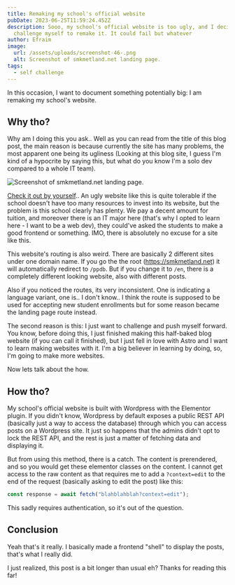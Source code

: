 ```yaml
---
title: Remaking my school's official website
pubDate: 2023-06-25T11:59:24.452Z
description: Sooo, my school's official website is too ugly, and I decided to
  challenge myself to remake it. It could fail but whatever
author: Efraim
image:
  url: /assets/uploads/screenshot-46-.png
  alt: Screenshot of smkmetland.net landing page.
tags:
  - self challenge
---
```

In this occasion, I want to document something potentially big: I am remaking my school's website.

## Why tho?

Why am I doing this you ask.. Well as you can read from the title of this blog post, the main reason is because currently the site has many problems, the most apparent one being its ugliness (Looking at this blog site, I guess I'm kind of a hypocrite by saying this, but what do you know I'm a solo dev compared to a whole IT team).

![Screenshot of smkmetland.net landing page.](/assets/uploads/screenshot-46-.png "Screenshot of smkmetland.net landing page.")

[Check it out by yourself](https://smkmetland.net/ppdb).. An ugly website like this is quite tolerable if the school doesn't have too many resources to invest into its website, but the problem is this school clearly has plenty. We pay a decent amount for tuition, and moreover there is an IT major here (that's why I opted to learn here - I want to be a web dev), they could've asked the students to make a good frontend or something. IMO, there is absolutely no excuse for a site like this.

This website's routing is also weird. There are basically 2 different sites under one domain name. If you go the the root (<https://smkmetland.net>)
it will automatically redirect to `/ppdb`. But if you change it to `/en`, there is a completely different looking website, also with different posts.

Also if you noticed the routes, its very inconsistent. One is indicating a language variant, one is.. I don't know.. I think the route is supposed to be used for accepting new student enrollments but for some reason became the landing page route instead.

The second reason is this: I just want to challenge and push myself forward. You know, before doing this, I just finished making this half-baked blog website (if you can call it finished), but I just fell in love with Astro and I want to learn making websites with it. I'm a big believer in learning by doing, so, I'm going to make more websites.

Now lets talk about the how.

## How tho?

My school's official website is built with Wordpress with the Elementor plugin. If you didn't know, Wordpress by default exposes a public REST API (basically just a way to access the database) through which you can access posts on a Wordpress site. It just so happens that the admins didn't opt to lock the REST API, and the rest is just a matter of fetching data and displaying it.

But from using this method, there is a catch. The content is prerendered, and so you would get these elementor classes on the content. I cannot get access to the raw content as that requires me to add a `?context=edit` to the end of the request (basically asking to edit the post) like this:

```javascript
const response = await fetch("blahblahblah?context=edit");
```

This sadly requires authentication, so it's out of the question.

## Conclusion

Yeah that's it really. I basically made a frontend "shell" to display the posts, that's what I really did.

I just realized, this post is a bit longer than usual eh? Thanks for reading this far!

